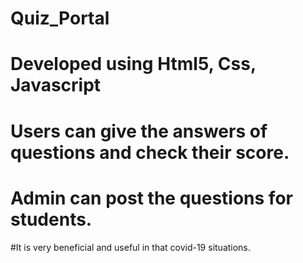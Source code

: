 # Quiz_Portal
# Developed using Html5, Css, Javascript
# Users can give the answers of questions and check their score.
# Admin can post the questions for students.
#It is very beneficial and useful in that covid-19 situations.
